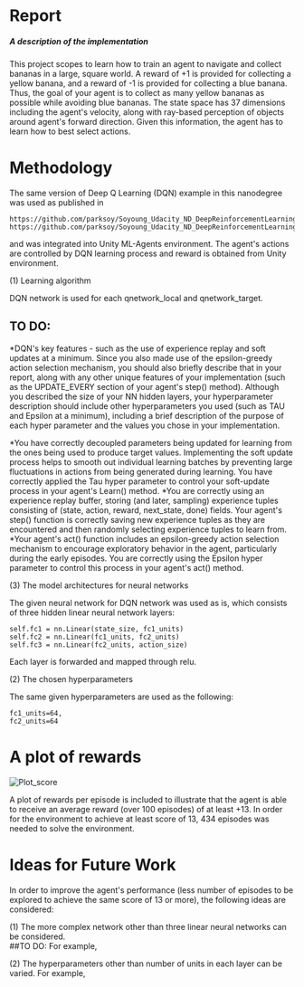 [image2]: /Users/parksoy/Desktop/deep-reinforcement-learning/p1_navigation/banana_POR_episode_534_withtitle.jpg "Plot_score"

# Report
##### A description of the implementation  

This project scopes to learn how to train an agent to navigate and collect bananas in a large, square world.  A reward of +1 is provided for collecting a yellow banana, and a reward of -1 is provided for collecting a blue banana.  Thus, the goal of your agent is to collect as many yellow bananas as possible while avoiding blue bananas. The state space has 37 dimensions including the agent's velocity, along with ray-based perception of objects around agent's forward direction.  Given this information, the agent has to learn how to best select actions.


# Methodology

The same version of Deep Q Learning (DQN) example in this nanodegree was used as published in

```
https://github.com/parksoy/Soyoung_Udacity_ND_DeepReinforcementLearning/blob/master/dqn/exercise/model.py
https://github.com/parksoy/Soyoung_Udacity_ND_DeepReinforcementLearning/blob/master/dqn/exercise/dqn_agent.py
```
and was integrated into Unity ML-Agents environment. The agent's actions are controlled by DQN learning process and reward is obtained from Unity environment.

(1) Learning algorithm  

DQN network is used for each qnetwork_local and qnetwork_target.

## TO DO:
*DQN's key features - such as the use of experience replay and soft updates at a minimum. Since you also made use of the epsilon-greedy action selection mechanism, you should also briefly describe that in your report, along with any other unique features of your implementation (such as the UPDATE_EVERY section of your agent's step() method). Although you described the size of your NN hidden layers, your hyperparameter description should include other hyperparameters you used (such as TAU and Epsilon at a minimum), including a brief description of the purpose of each hyper parameter and the values you chose in your implementation.

*You have correctly decoupled parameters being updated for learning from the ones being used to produce target values. Implementing the soft update process helps to smooth out individual learning batches by preventing large fluctuations in actions from being generated during learning. You have correctly applied the Tau hyper parameter to control your soft-update process in your agent's Learn() method.
*You are correctly using an experience replay buffer, storing (and later, sampling) experience tuples consisting of (state, action, reward, next_state, done) fields. Your agent's step() function is correctly saving new experience tuples as they are encountered and then randomly selecting experience tuples to learn from.
*Your agent's act() function includes an epsilon-greedy action selection mechanism to encourage exploratory behavior in the agent, particularly during the early episodes. You are correctly using the Epsilon hyper parameter to control this process in your agent's act() method.



(3) The model architectures for neural networks

The given neural network for DQN network was used as is, which consists of three hidden linear neural network layers:

```
self.fc1 = nn.Linear(state_size, fc1_units)
self.fc2 = nn.Linear(fc1_units, fc2_units)
self.fc3 = nn.Linear(fc2_units, action_size)
```

Each layer is forwarded and mapped through relu.


(2) The chosen hyperparameters

The same given hyperparameters are used as the following:
```
fc1_units=64,
fc2_units=64
```


# A plot of rewards

![Plot_score][image2]

A plot of rewards per episode is included to illustrate that the agent is able to receive an average reward (over 100 episodes) of at least +13. In order for the environment to achieve at least score of 13, 434 episodes was needed to solve the environment.


# Ideas for Future Work

In order to improve the agent's performance (less number of episodes to be explored to achieve the same score of 13 or more), the following ideas are considered:

(1) The more complex network other than three linear neural networks can be considered.  
##TO DO:
For example,

(2) The hyperparameters other than number of units in each layer can be varied.
For example,  
